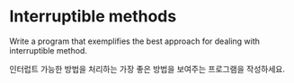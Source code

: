 # Interruptible methods

Write a program that exemplifies the best approach for dealing with interruptible method.

인터럽트 가능한 방법을 처리하는 가장 좋은 방법을 보여주는 프로그램을 작성하세요.
